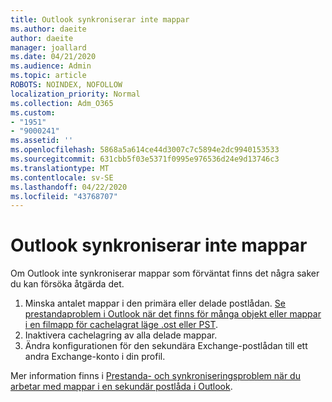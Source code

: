 ```yaml
---
title: Outlook synkroniserar inte mappar
ms.author: daeite
author: daeite
manager: joallard
ms.date: 04/21/2020
ms.audience: Admin
ms.topic: article
ROBOTS: NOINDEX, NOFOLLOW
localization_priority: Normal
ms.collection: Adm_O365
ms.custom:
- "1951"
- "9000241"
ms.assetid: ''
ms.openlocfilehash: 5868a5a614ce44d3007c7c5894e2dc9940153533
ms.sourcegitcommit: 631cbb5f03e5371f0995e976536d24e9d13746c3
ms.translationtype: MT
ms.contentlocale: sv-SE
ms.lasthandoff: 04/22/2020
ms.locfileid: "43768707"
---
```

# <a name="outlook-not-synching-folders"></a>Outlook synkroniserar inte mappar

Om Outlook inte synkroniserar mappar som förväntat finns det några saker du kan försöka åtgärda det.

1. Minska antalet mappar i den primära eller delade postlådan. [Se prestandaproblem i Outlook när det finns för många objekt eller mappar i en filmapp för cachelagrat läge .ost eller PST](https://support.microsoft.com/help/2768656).
2. Inaktivera cachelagring av alla delade mappar.
3. Ändra konfigurationen för den sekundära Exchange-postlådan till ett andra Exchange-konto i din profil.

Mer information finns i [Prestanda- och synkroniseringsproblem när du arbetar med mappar i en sekundär postlåda i Outlook](https://support.microsoft.com/help/3115602).
